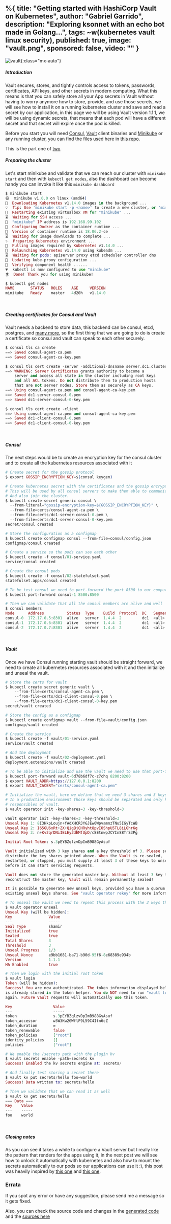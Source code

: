 %{
  title: "Getting started with HashiCorp Vault on Kubernetes",
  author: "Gabriel Garrido",
  description: "Exploring ksonnet with an echo bot made in Golang...",
  tags: ~w(kubernetes vault linux security),
  published: true,
  image: "vault.png",
  sponsored: false,
  video: ""
}
---

![vault](/images/vault.png){:class="mx-auto"}

##### **Introduction**
Vault secures, stores, and tightly controls access to tokens, passwords, certificates, API keys, and other secrets in modern computing. What this means is that you can safely store all your App secrets in Vault without having to worry anymore how to store, provide, and use those secrets, we will see how to install it on a running kubernetes cluster and save and read a secret by our application, in this page we will be using Vault version 1.1.1, we will be using dynamic secrets, that means that each pod will have a different secret and that secret will expire once the pod is killed.
<br />

Before you start you will need [Consul](https://www.consul.io/docs/install/index.html), [Vault](https://www.vaultproject.io/docs/install/) client binaries and [Minikube](https://kubernetes.io/docs/tasks/tools/install-minikube/) or any running cluster, you can find the files used here in [this repo](https://github.com/kainlite/vault-consul-tls).
<br />

This is the part one of [two](/blog/actually_using_vault_on_kubernetes)
<br />

##### **Preparing the cluster**
Let's start minikube and validate that we can reach our cluster with `minikube start` and then with `kubectl get nodes`, also the dashboard can become handy you can invoke it like this `minikube dashboard`
```elixir
$ minikube start
😄  minikube v1.0.0 on linux (amd64)
🤹  Downloading Kubernetes v1.14.0 images in the background ...
💡  Tip: Use 'minikube start -p <name>' to create a new cluster, or 'minikube delete' to delete this one.
🔄  Restarting existing virtualbox VM for "minikube" ...
⌛  Waiting for SSH access ...
📶  "minikube" IP address is 192.168.99.102
🐳  Configuring Docker as the container runtime ...
🐳  Version of container runtime is 18.06.2-ce
⌛  Waiting for image downloads to complete ...
✨  Preparing Kubernetes environment ...
🚜  Pulling images required by Kubernetes v1.14.0 ...
🔄  Relaunching Kubernetes v1.14.0 using kubeadm ... 
⌛  Waiting for pods: apiserver proxy etcd scheduler controller dns
📯  Updating kube-proxy configuration ...
🤔  Verifying component health ......
💗  kubectl is now configured to use "minikube"
🏄  Done! Thank you for using minikube!

$ kubectl get nodes
NAME       STATUS   ROLES    AGE     VERSION
minikube   Ready    master   4d20h   v1.14.0
```
<br />

##### **Creating certificates for Consul and Vault**
Vault needs a backend to store data, this backend can be consul, etcd, postgres, and [many more](https://www.vaultproject.io/docs/configuration/storage/index.html), so the first thing that we are going to do is create a certificate so consul and vault can speak to each other securely.
```elixir
$ consul tls ca create
==> Saved consul-agent-ca.pem
==> Saved consul-agent-ca-key.pem

$ consul tls cert create -server -additional-dnsname server.dc1.cluster.local
==> WARNING: Server Certificates grants authority to become a
    server and access all state in the cluster including root keys
    and all ACL tokens. Do not distribute them to production hosts
    that are not server nodes. Store them as securely as CA keys.
==> Using consul-agent-ca.pem and consul-agent-ca-key.pem
==> Saved dc1-server-consul-0.pem
==> Saved dc1-server-consul-0-key.pem

$ consul tls cert create -client
==> Using consul-agent-ca.pem and consul-agent-ca-key.pem
==> Saved dc1-client-consul-0.pem
==> Saved dc1-client-consul-0-key.pem
```
<br />

##### **Consul**
The next steps would be to create an encryption key for the consul cluster and to create all the kubernetes resources associated with it
```elixir
# Create secret for the gossip protocol
$ export GOSSIP_ENCRYPTION_KEY=$(consul keygen)

# Create kubernetes secret with the certificates and the gossip encryption key
# This will be used by all consul servers to make them able to communicate
# And also join the cluster.
$ kubectl create secret generic consul \
  --from-literal="gossip-encryption-key=${GOSSIP_ENCRYPTION_KEY}" \
  --from-file=certs/consul-agent-ca.pem \
  --from-file=certs/dc1-server-consul-0.pem \
  --from-file=certs/dc1-server-consul-0-key.pem
secret/consul created

# Store the configuration as a configmap
$ kubectl create configmap consul --from-file=consul/config.json
configmap/consul created

# Create a service so the pods can see each other
$ kubectl create -f consul/01-service.yaml
service/consul created

# Create the consul pods
$ kubectl create -f consul/02-statefulset.yaml
statefulset.apps/consul created

# To be test consul we need to port-forward the port 8500 to our computer
$ kubectl port-forward consul-1 8500:8500

# Then we can validate that all the consul members are alive and well
$ consul members
Node      Address          Status  Type    Build  Protocol  DC   Segment
consul-0  172.17.0.5:8301  alive   server  1.4.4  2         dc1  <all>
consul-1  172.17.0.6:8301  alive   server  1.4.4  2         dc1  <all>
consul-2  172.17.0.7:8301  alive   server  1.4.4  2         dc1  <all>
```
<br />

##### **Vault**
Once we have Consul running starting vault should be straight forward, we need to create all kubernetes resources associated with it and then initialize and unseal the vault.
```elixir
# Store the certs for vault
$ kubectl create secret generic vault \
    --from-file=certs/consul-agent-ca.pem \
    --from-file=certs/dc1-client-consul-0.pem \
    --from-file=certs/dc1-client-consul-0-key.pem
secret/vault created

# Store the config as a configmap
$ kubectl create configmap vault --from-file=vault/config.json
configmap/vault created

# Create the service
$ kubectl create -f vault/01-service.yaml
service/vault created

# And the deployment
$ kubectl create -f vault/02-deployment.yaml
deployment.extensions/vault created

# To be able to initialize and use the vault we need to use that port-forward.
$ kubectl port-forward vault-6d78b6df7c-z7chq 8200:8200
$ export VAULT_ADDR=https://127.0.0.1:8200
$ export VAULT_CACERT="certs/consul-agent-ca.pem"

# Initialize the vault, here we define that we need 3 shares and 3 keys to unseal
# In a production environment those keys should be separated and only known by the
# responsibles of vault.
$ vault operator init -key-shares=3 -key-threshold=3

vault operator init -key-shares=3 -key-threshold=3
Unseal Key 1: 8I3HkpLoujn+fAdXHCRJYGJEw0WpvamnzTNu5IGyTcWB
Unseal Key 2: I65GU6xRt+ZX+QigBjCHRyht8pvIOShpU5TL8iLGhr6g
Unseal Key 3: n+Kv2qrDNiIELEy3dEMfUpD/c8EtnwpJCYIn88TrS3Pg

Initial Root Token: s.3pEYBZqlzvDpImB988GyAsuf

Vault initialized with 3 key shares and a key threshold of 3. Please securely
distribute the key shares printed above. When the Vault is re-sealed,
restarted, or stopped, you must supply at least 3 of these keys to unseal it
before it can start servicing requests.

Vault does not store the generated master key. Without at least 3 key to
reconstruct the master key, Vault will remain permanently sealed!

It is possible to generate new unseal keys, provided you have a quorum of
existing unseal keys shares. See "vault operator rekey" for more information.

# To unseal the vault we need to repeat this process with the 3 keys that we got in the previous step
$ vault operator unseal
Unseal Key (will be hidden):
Key                Value
---                -----
Seal Type          shamir
Initialized        true
Sealed             true
Total Shares       3
Threshold          3
Unseal Progress    1/3
Unseal Nonce       e9bb1681-ba71-b90d-95f6-8e68389e934b
Version            1.1.1
HA Enabled         true

# Then we login with the initial root token 
$ vault login
Token (will be hidden):
Success! You are now authenticated. The token information displayed below
is already stored in the token helper. You do NOT need to run "vault login"
again. Future Vault requests will automatically use this token.

Key                  Value
---                  -----
token                s.3pEYBZqlzvDpImB988GyAsuf
token_accessor       w3W3Kw2GWflF9L59C4Itn6cZ
token_duration       ∞
token_renewable      false
token_policies       ["root"]
identity_policies    []
policies             ["root"]

# We enable the /secrets path with the plugin kv
$ vault secrets enable -path=secrets kv
Success! Enabled the kv secrets engine at: secrets/

# And finally test storing a secret there
$ vault kv put secrets/hello foo=world
Success! Data written to: secrets/hello

# Then we validate that we can read it as well
$ vault kv get secrets/hello
=== Data ===
Key    Value
---    -----
foo    world
```
<br />

##### **Closing notes**
As you can see it takes a while to configure a Vault server but I really like the pattern that renders for the apps using it, in the next post we will see how to unlock it automatically with kubernetes and also how to mount the secrets automatically to our pods so our applications can use it :), this post was heavily inspired by [this one](https://testdriven.io/blog/running-vault-and-consul-on-kubernetes/) and [this one](https://learn.hashicorp.com/consul/advanced/day-1-operations/certificates#configuring-agents).
<br />

### Errata
If you spot any error or have any suggestion, please send me a message so it gets fixed.

Also, you can check the source code and changes in the [generated code](https://github.com/kainlite/kainlite.github.io) and the [sources here](https://github.com/kainlite/blog)

<br />
